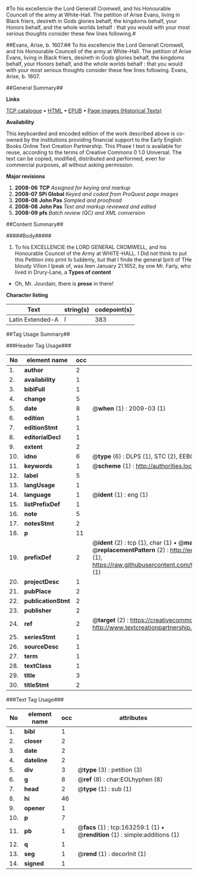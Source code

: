 #To his excellencie the Lord Generall Cromwell, and his Honourable Councell of the army at White-Hall. The petition of Arise Evans, living in Black friers, desireth in Gods glories behalf, the kingdoms behalf, your Honors behalf, and the whole worlds behalf : that you would with your most serious thoughts consider these few lines following.#

##Evans, Arise, b. 1607.##
To his excellencie the Lord Generall Cromwell, and his Honourable Councell of the army at White-Hall. The petition of Arise Evans, living in Black friers, desireth in Gods glories behalf, the kingdoms behalf, your Honors behalf, and the whole worlds behalf : that you would with your most serious thoughts consider these few lines following.
Evans, Arise, b. 1607.

##General Summary##

**Links**

[TCP catalogue](http://www.ota.ox.ac.uk/tcp/)  • 
[HTML](http://tei.it.ox.ac.uk/tcp/Texts-HTML/free/A74/A74138.html)  • 
[EPUB](http://tei.it.ox.ac.uk/tcp/Texts-EPUB/free/A74/A74138.epub) • 
[Page images (Historical Texts)](https://data.historicaltexts.jisc.ac.uk/view?pubId=eebo-99870097e&pageId=eebo-99870097e-163259-1)

**Availability**

This keyboarded and encoded edition of the
	       work described above is co-owned by the institutions
	       providing financial support to the Early English Books
	       Online Text Creation Partnership. This Phase I text is
	       available for reuse, according to the terms of Creative
	       Commons 0 1.0 Universal. The text can be copied,
	       modified, distributed and performed, even for
	       commercial purposes, all without asking permission.

**Major revisions**

1. __2008-06__ __TCP__ *Assigned for keying and markup*
1. __2008-07__ __SPi Global__ *Keyed and coded from ProQuest page images*
1. __2008-08__ __John Pas__ *Sampled and proofread*
1. __2008-08__ __John Pas__ *Text and markup reviewed and edited*
1. __2008-09__ __pfs__ *Batch review (QC) and XML conversion*

##Content Summary##

#####Body#####

1. To his EXCELLENCIE the LORD GENERAL CROMWELL, and his Honourable Councel of the Army at WHITE-HALL.
I Did not think to put this Petition into print ſo ſuddenly, but that I finde the general ſpirit of THe bloudy Viſion I ſpeak of, was ſeen January 21.1652, by one Mr. Farly, who lived in Drury-Lane, a
**Types of content**

  * Oh, Mr. Jourdain, there is **prose** in there!

**Character listing**


|Text|string(s)|codepoint(s)|
|---|---|---|
|Latin Extended-A|ſ|383|

##Tag Usage Summary##

###Header Tag Usage###

|No|element name|occ|attributes|
|---|---|---|---|
|1.|__author__|2||
|2.|__availability__|1||
|3.|__biblFull__|1||
|4.|__change__|5||
|5.|__date__|8| @__when__ (1) : 2009-03 (1)|
|6.|__edition__|1||
|7.|__editionStmt__|1||
|8.|__editorialDecl__|1||
|9.|__extent__|2||
|10.|__idno__|6| @__type__ (6) : DLPS (1), STC (2), EEBO-CITATION (1), PROQUEST (1), VID (1)|
|11.|__keywords__|1| @__scheme__ (1) : http://authorities.loc.gov/ (1)|
|12.|__label__|5||
|13.|__langUsage__|1||
|14.|__language__|1| @__ident__ (1) : eng (1)|
|15.|__listPrefixDef__|1||
|16.|__note__|5||
|17.|__notesStmt__|2||
|18.|__p__|11||
|19.|__prefixDef__|2| @__ident__ (2) : tcp (1), char (1)  •  @__matchPattern__ (2) : ([0-9\-]+):([0-9IVX]+) (1), (.+) (1)  •  @__replacementPattern__ (2) : http://eebo.chadwyck.com/downloadtiff?vid=$1&page=$2 (1), https://raw.githubusercontent.com/textcreationpartnership/Texts/master/tcpchars.xml#$1 (1)|
|20.|__projectDesc__|1||
|21.|__pubPlace__|2||
|22.|__publicationStmt__|2||
|23.|__publisher__|2||
|24.|__ref__|2| @__target__ (2) : https://creativecommons.org/publicdomain/zero/1.0/ (1), http://www.textcreationpartnership.org/docs/. (1)|
|25.|__seriesStmt__|1||
|26.|__sourceDesc__|1||
|27.|__term__|1||
|28.|__textClass__|1||
|29.|__title__|3||
|30.|__titleStmt__|2||


###Text Tag Usage###

|No|element name|occ|attributes|
|---|---|---|---|
|1.|__bibl__|1||
|2.|__closer__|2||
|3.|__date__|2||
|4.|__dateline__|2||
|5.|__div__|3| @__type__ (3) : petition (3)|
|6.|__g__|8| @__ref__ (8) : char:EOLhyphen (8)|
|7.|__head__|2| @__type__ (1) : sub (1)|
|8.|__hi__|46||
|9.|__opener__|1||
|10.|__p__|7||
|11.|__pb__|1| @__facs__ (1) : tcp:163259:1 (1)  •  @__rendition__ (1) : simple:additions (1)|
|12.|__q__|1||
|13.|__seg__|1| @__rend__ (1) : decorInit (1)|
|14.|__signed__|1||
